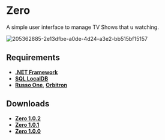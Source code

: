 # Zero
A simple user interface to manage TV Shows that u watching.

![205362885-2e13dfbe-a0de-4d24-a3e2-bb515bf15157](https://user-images.githubusercontent.com/46932317/205364693-4e6cd64e-a2d3-4350-a4a9-864a048a334d.png)

## Requirements
* **[.NET Framework](https://dotnet.microsoft.com/en-us/download/dotnet-framework/thank-you/net48-offline-installer)**
* **[SQL LocalDB](https://download.microsoft.com/download/7/c/1/7c14e92e-bdcb-4f89-b7cf-93543e7112d1/SqlLocalDB.msi)**
* **[Russo One](https://fonts.google.com/specimen/Russo+One)**, **[Orbitron](https://fonts.google.com/specimen/Orbitron)**

## Downloads
* **[Zero 1.0.2](https://github.com/Pahasara/Zero/releases/download/Zero_v1.0.2/bin.zip)**
* **[Zero 1.0.1](https://github.com/Pahasara/Zero/releases/download/Zero_v1.0.1/bin.zip)**
* **[Zero 1.0.0](https://github.com/Pahasara/Zero/releases/download/Zero_v1.0/bin.zip)**

